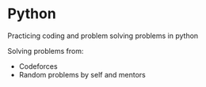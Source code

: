 # Python
Practicing coding and problem solving problems in python

Solving problems from:
- Codeforces
- Random problems by self and mentors

